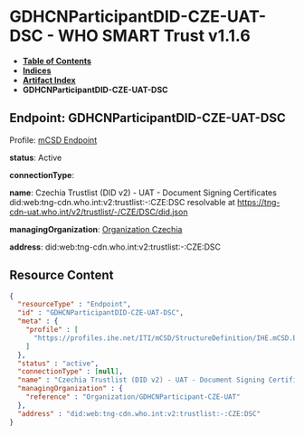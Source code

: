 # GDHCNParticipantDID-CZE-UAT-DSC - WHO SMART Trust v1.1.6

* [**Table of Contents**](toc.md)
* [**Indices**](indices.md)
* [**Artifact Index**](artifacts.md)
* **GDHCNParticipantDID-CZE-UAT-DSC**

## Endpoint: GDHCNParticipantDID-CZE-UAT-DSC

Profile: [mCSD Endpoint](https://profiles.ihe.net/ITI/mCSD/4.0.0/StructureDefinition-IHE.mCSD.Endpoint.html)

**status**: Active

**connectionType**: 

**name**: Czechia Trustlist (DID v2) - UAT - Document Signing Certificates did:web:tng-cdn.who.int:v2:trustlist:-:CZE:DSC resolvable at https://tng-cdn-uat.who.int/v2/trustlist/-/CZE/DSC/did.json

**managingOrganization**: [Organization Czechia](Organization-GDHCNParticipant-CZE-UAT.md)

**address**: did:web:tng-cdn.who.int:v2:trustlist:-:CZE:DSC



## Resource Content

```json
{
  "resourceType" : "Endpoint",
  "id" : "GDHCNParticipantDID-CZE-UAT-DSC",
  "meta" : {
    "profile" : [
      "https://profiles.ihe.net/ITI/mCSD/StructureDefinition/IHE.mCSD.Endpoint"
    ]
  },
  "status" : "active",
  "connectionType" : [null],
  "name" : "Czechia Trustlist (DID v2) - UAT - Document Signing Certificates\ndid:web:tng-cdn.who.int:v2:trustlist:-:CZE:DSC\nresolvable at https://tng-cdn-uat.who.int/v2/trustlist/-/CZE/DSC/did.json",
  "managingOrganization" : {
    "reference" : "Organization/GDHCNParticipant-CZE-UAT"
  },
  "address" : "did:web:tng-cdn.who.int:v2:trustlist:-:CZE:DSC"
}

```
